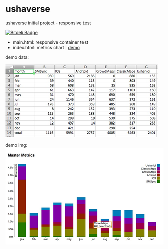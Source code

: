 ushaverse
=========

ushaverse initial project - responsive test


[![Bitdeli Badge](https://d2weczhvl823v0.cloudfront.net/auremoser/ushaverse/trend.png)](https://bitdeli.com/free "Bitdeli Badge")

- main.html: responsive container test
- index.html: metrics chart | [demo](http://ushahidi-auremoser.dotcloud.com/#)

demo data:

![Data-Example](https://raw.githubusercontent.com/auremoser/images/master/ush-reach-data.png)

demo img:
![Demo-Example](https://raw.githubusercontent.com/auremoser/images/master/ush-stacked-bar.png)
